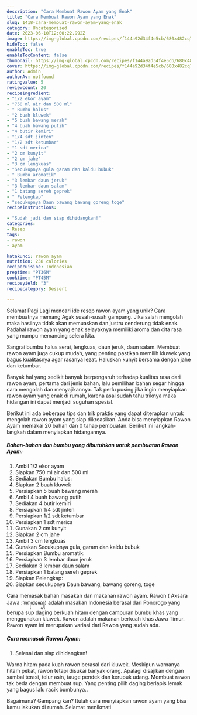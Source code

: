 ```yaml
---
description: "Cara Membuat Rawon Ayam yang Enak"
title: "Cara Membuat Rawon Ayam yang Enak"
slug: 1418-cara-membuat-rawon-ayam-yang-enak
category: Uncategorized
date: 2023-06-10T12:00:22.992Z
image: https://img-global.cpcdn.com/recipes/f144a92d34f4e5cb/680x482cq70/rawon-ayam-foto-resep-utama.jpg
hideToc: false
enableToc: true
enableTocContent: false
thumbnail: https://img-global.cpcdn.com/recipes/f144a92d34f4e5cb/680x482cq70/rawon-ayam-foto-resep-utama.jpg
cover: https://img-global.cpcdn.com/recipes/f144a92d34f4e5cb/680x482cq70/rawon-ayam-foto-resep-utama.jpg
author: Admin
authorAv: notfound
ratingvalue: 5
reviewcount: 20
recipeingredient:
- "1/2 ekor ayam"
- "750 ml air dan 500 ml"
- " Bumbu halus"
- "2 buah kluwek"
- "5 buah bawang merah"
- "4 buah bawang putih"
- "4 butir kemiri"
- "1/4 sdt jinten"
- "1/2 sdt ketumbar"
- "1 sdt merica"
- "2 cm kunyit"
- "2 cm jahe"
- "3 cm lengkuas"
- "Secukupnya gula garam dan kaldu bubuk"
- " Bumbu aromatik"
- "3 lembar daun jeruk"
- "3 lembar daun salam"
- "1 batang sereh geprek"
- " Pelengkap"
- "secukupnya Daun bawang bawang goreng toge"
recipeinstructions:

- "Sudah jadi dan siap dihidangkan!"
categories:
- Resep
tags:
- rawon
- ayam

katakunci: rawon ayam 
nutrition: 238 calories
recipecuisine: Indonesian
preptime: "PT36M"
cooktime: "PT45M"
recipeyield: "3"
recipecategory: Dessert

---
```



Selamat Pagi Lagi mencari ide resep rawon ayam yang unik? Cara membuatnya memang Agak susah-susah gampang. Jika salah mengolah maka hasilnya tidak akan memuaskan dan justru cenderung tidak enak. Padahal rawon ayam yang enak selayaknya memiliki aroma dan cita rasa yang mampu memancing selera kita.


Sangrai bumbu halus serai, lengkuas, daun jeruk, daun salam. Membuat rawon ayam juga cukup mudah, yang penting pastikan memilih kluwek yang bagus kualitasnya agar rasanya lezat. Haluskan kunyit bersama dengan jahe dan ketumbar.

Banyak hal yang sedikit banyak berpengaruh terhadap kualitas rasa dari rawon ayam, pertama dari jenis bahan, lalu pemilihan bahan segar hingga cara mengolah dan menyajikannya. Tak perlu pusing jika ingin menyiapkan rawon ayam yang enak di rumah, karena asal sudah tahu triknya maka hidangan ini dapat menjadi suguhan spesial.


Berikut ini ada beberapa tips dan trik praktis yang dapat diterapkan untuk mengolah rawon ayam yang siap dikreasikan. Anda bisa menyiapkan Rawon Ayam memakai 20 bahan dan 0 tahap pembuatan. Berikut ini langkah-langkah dalam menyiapkan hidangannya.

<!--inarticleads1-->

##### Bahan-bahan dan bumbu yang dibutuhkan untuk pembuatan Rawon Ayam:

1. Ambil 1/2 ekor ayam
1. Siapkan 750 ml air dan 500 ml
1. Sediakan  Bumbu halus:
1. Siapkan 2 buah kluwek
1. Persiapkan 5 buah bawang merah
1. Ambil 4 buah bawang putih
1. Sediakan 4 butir kemiri
1. Persiapkan 1/4 sdt jinten
1. Persiapkan 1/2 sdt ketumbar
1. Persiapkan 1 sdt merica
1. Gunakan 2 cm kunyit
1. Siapkan 2 cm jahe
1. Ambil 3 cm lengkuas
1. Gunakan Secukupnya gula, garam dan kaldu bubuk
1. Persiapkan  Bumbu aromatik:
1. Persiapkan 3 lembar daun jeruk
1. Sediakan 3 lembar daun salam
1. Persiapkan 1 batang sereh geprek
1. Siapkan  Pelengkap:
1. Siapkan secukupnya Daun bawang, bawang goreng, toge


Cara memasak bahan masakan dan makanan rawon ayam. Rawon ( Aksara Jawa :ꦫꦮꦺꦴꦤ꧀) adalah masakan Indonesia berasal dari Ponorogo yang berupa sup daging berkuah hitam dengan campuran bumbu khas yang menggunakan kluwek. Rawon adalah makanan berkuah khas Jawa Timur. Rawon ayam ini merupakan variasi dari Rawon yang sudah ada. 

<!--inarticleads2-->

##### Cara memasak Rawon Ayam:


1. Selesai dan siap dihidangkan!

Warna hitam pada kuah rawon berasal dari kluwek. Meskipun warnanya hitam pekat, rawon tetapi disukai banyak orang. Apalagi disajikan dengan sambal terasi, telur asin, tauge pendek dan kerupuk udang. Membuat rawon tak beda dengan membuat sup. Yang penting pilih daging berlapis lemak yang bagus lalu racik bumbunya.. 

Bagaimana? Gampang kan? Itulah cara menyiapkan rawon ayam yang bisa kamu lakukan di rumah. Selamat menikmati
